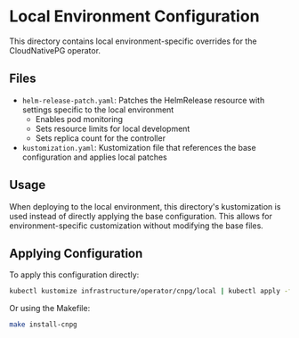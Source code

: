 # Local Environment Configuration

This directory contains local environment-specific overrides for the CloudNativePG operator.

## Files

- `helm-release-patch.yaml`: Patches the HelmRelease resource with settings specific to the local environment
  - Enables pod monitoring
  - Sets resource limits for local development
  - Sets replica count for the controller
- `kustomization.yaml`: Kustomization file that references the base configuration and applies local patches

## Usage

When deploying to the local environment, this directory's kustomization is used instead of directly applying the base configuration. This allows for environment-specific customization without modifying the base files.

## Applying Configuration

To apply this configuration directly:

```bash
kubectl kustomize infrastructure/operator/cnpg/local | kubectl apply -f -
```

Or using the Makefile:

```bash
make install-cnpg
```
